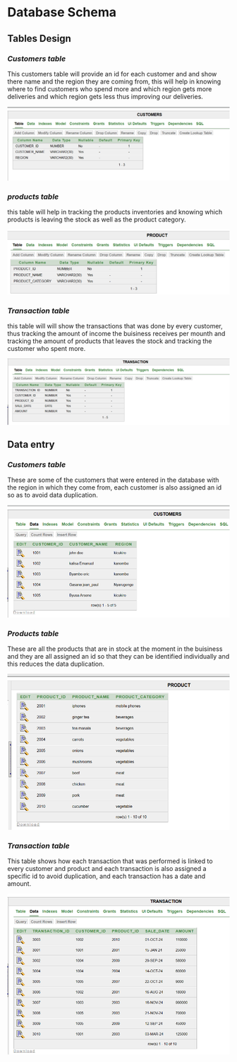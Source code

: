 # **Database Schema**
## **Tables Design**
### *Customers table* 
This customers table will provide an id for each customer and and show there name and the region they are coming from, this will help in knowing where to find customers who spend more and which region gets more deliveries and which region gets less thus improving our deliveries.

![Database Schema](customers_table.png)

### *products table*
this table will help in tracking the products inventories and knowing which products is leaving the stock as well as the product category.

![Database_Schema](products_table.png)


### *Transaction table*
this table will will show the transactions that was done by every customer, thus tracking the amount of income the buisiness receives per mounth and tracking the amount of products that leaves the stock and tracking the customer who spent more.

![Database_Schema](transactional_table.png)

## **Data entry**
### *Customers table*
These are some of the customers that were entered in the database with the region in which they come from, each customer is also assigned an id so as  to avoid data duplication.

![Database_Schema](customers_data_entry.png)


### *Products table*
These are all the products that are in stock at the moment in the buisiness and they are all assigned an id so that they can be identified individually and this reduces the data duplication.

![Database_Schema](products_data_entry.png)


### *Transaction table*
This table shows how each transaction that was performed is linked to every customer and product and each transaction is also assigned a specific id to avoid duplication, and each transaction has a date and amount.

![Database_Schema](transaction_data_entry.png)
